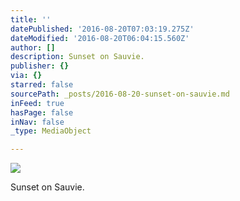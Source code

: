 ```yaml
---
title: ''
datePublished: '2016-08-20T07:03:19.275Z'
dateModified: '2016-08-20T06:04:15.560Z'
author: []
description: Sunset on Sauvie.
publisher: {}
via: {}
starred: false
sourcePath: _posts/2016-08-20-sunset-on-sauvie.md
inFeed: true
hasPage: false
inNav: false
_type: MediaObject

---
```

![](https://the-grid-user-content.s3-us-west-2.amazonaws.com/9edf2c9a-125a-4ed9-852d-c32d6b6761e7.jpg)

Sunset on Sauvie.